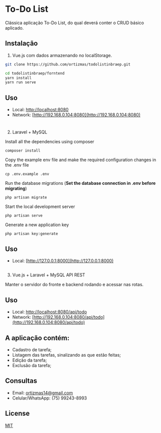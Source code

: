 # To-Do List

Clássica aplicação ​To-Do List​, do qual deverá conter o CRUD básico aplicado.

## Instalação

1. Vue.js com dados armazenando no ​localStorage​.

```bash
git clone https://github.com/ortizmas/todolistinbraep.git

cd todolistinbraep/forntend
yarn install
yarn run serve
```

## Uso
- Local: [http://localhost:8080](http://localhost:8080)
- Network: [http://192.168.0.104:8080](http://192.168.0.104:8080)

#

2. Laravel ​+​ MySQL​ 

Install all the dependencies using composer

    composer install
Copy the example env file and make the required configuration changes in the .env file

    cp .env.example .env

Run the database migrations (**Set the database connection in .env before migrating**)

    php artisan migrate

Start the local development server

    php artisan serve

Generate a new application key

    php artisan key:generate

## Uso
- Local: [http://127.0.0.1:8000](http://127.0.0.1:8000)


##

3. Vue.js​ + ​Laravel​ + ​MySQL API REST

Manter o servidor do fronte e backend rodando e acessar nas rotas.

## Uso
- Local: [http://localhost:8080/api/todo](http://localhost:8080/api/todo)
- Network: [http://192.168.0.104:8080/api/todo](http://192.168.0.104:8080/api/todo)

## A aplicação contém:

- Cadastro de tarefa;
- Listagem das tarefas, sinalizando as que estão feitas;
- Edição da tarefa;
- Exclusão da tarefa;

## Consultas
- Email: ortizmas14@gmail.com
- Celular/WhatsApp: (75) 99243-8993

## License
[MIT](https://choosealicense.com/licenses/mit/)